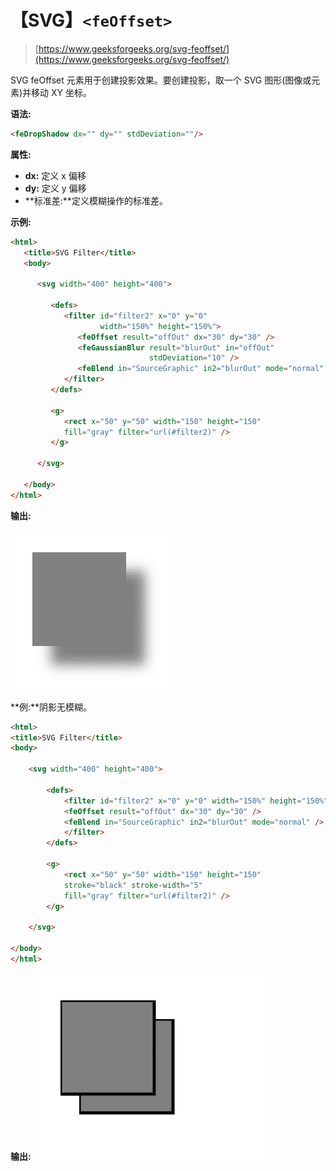 # 【SVG】`<feOffset>`

> [https://www.geeksforgeeks.org/svg-feoffset/](https://www.geeksforgeeks.org/svg-feoffset/)

SVG feOffset 元素用于创建投影效果。要创建投影，取一个 SVG 图形(图像或元素)并移动 XY 坐标。

**语法:**

```html
<feDropShadow dx="" dy="" stdDeviation=""/>
```

**属性:**

*   **dx:** 定义 x 偏移
*   **dy:** 定义 y 偏移
*   **标准差:**定义模糊操作的标准差。

**示例:**

```html
<html>
   <title>SVG Filter</title>
   <body>

      <svg width="400" height="400">

         <defs>
            <filter id="filter2" x="0" y="0"
                    width="150%" height="150%">
               <feOffset result="offOut" dx="30" dy="30" />
               <feGaussianBlur result="blurOut" in="offOut" 
                               stdDeviation="10" />
               <feBlend in="SourceGraphic" in2="blurOut" mode="normal" />
            </filter>
         </defs>

         <g>
            <rect x="50" y="50" width="150" height="150"
            fill="gray" filter="url(#filter2)" />
         </g>

      </svg>

   </body>
</html>
```

**输出:**

![](img/e69d9b2a05e7ccbe93c304beb964294d.png)

**例:**阴影无模糊。

```html
<html>
<title>SVG Filter</title>
<body>

    <svg width="400" height="400">

        <defs>
            <filter id="filter2" x="0" y="0" width="150%" height="150%">
            <feOffset result="offOut" dx="30" dy="30" />
            <feBlend in="SourceGraphic" in2="blurOut" mode="normal" />
            </filter>
        </defs>

        <g>
            <rect x="50" y="50" width="150" height="150"
            stroke="black" stroke-width="5"
            fill="gray" filter="url(#filter2)" />
        </g>

    </svg>

</body>
</html>
```

**输出:**
![](img/1c42b512e7916ec790dacaeb1e59aad3.png)